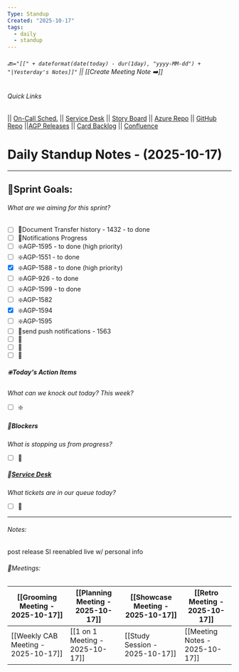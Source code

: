 ```yaml
---
Type: Standup
Created: "2025-10-17"
tags:
  - daily
  - standup
---
```

###### 🔙`="[[" + dateformat(date(today) - dur(1day), "yyyy-MM-dd") + "|Yesterday's Notes]]"` || [[Create Meeting Note ➡️]] 
###### Quick Links
|| [On-Call Sched.](https://itkcl.atlassian.net/jira/ops/who-is-on-call) 
|| [Service Desk](https://itkcl.atlassian.net/jira/servicedesk/projects/ITS/queues/custom/220) 
|| [Story Board](https://itkcl.atlassian.net/jira/software/c/projects/AGP/boards/86) 
|| [Azure Repo](https://devops.kclife.net/Applications) 
|| [GitHub Repo](https://github.com/kclife-it)
||[AGP Releases](https://itkcl.atlassian.net/projects/AGP?selectedItem=com.atlassian.jira.jira-projects-plugin%3Arelease-page) 
|| [Card Backlog](https://itkcl.atlassian.net/jira/software/c/projects/AGP/boards/86/backlog) 
|| [Confluence](https://itkcl.atlassian.net/wiki/home) 

# Daily Standup Notes - (2025-10-17)
---
## 🔁Sprint Goals: 
###### *What are we aiming for this sprint?* 
- [ ] 🔁Document Transfer history - 1432 - to done
- [ ] 🔁Notifications Progress
- [ ] ❇️AGP-1595 - to done (high priority)
- [ ] ❇️AGP-1551 - to done
- [x] ❇️AGP-1588 - to done (high priority)
- [ ] ❇️AGP-926 - to done
- [ ] ❇️AGP-1599 - to done
- [ ] ❇️AGP-1582
- [x] ❇️AGP-1594
- [ ] ❇️AGP-1595
- [ ] 🚫send push notifications  - 1563
- [ ] 🚫
- [ ] 🎫
- [ ] 🔁

##### ❇️Today's Action Items
*What can we knock out today? This week?*
- [ ] ❇️

##### 🚫Blockers
*What is stopping us from progress?*
- [ ] 🚫

##### 🎫[Service Desk](https://itkcl.atlassian.net/jira/software/c/projects/AGP/boards/86)
*What tickets are in our queue today?*
- [ ] 🎫

---
###### Notes:

post release
SI reenabled 
live w/ personal info


###### 📆Meetings:

| [[Grooming Meeting - 2025-10-17]]   | [[Planning Meeting - 2025-10-17]] | [[Showcase Meeting - 2025-10-17]] | [[Retro Meeting - 2025-10-17]] |
| --------------------------------- | ------------------------------- | ------------------------------- | ---------------------------- |
| [[Weekly CAB Meeting - 2025-10-17]] | [[1 on 1 Meeting - 2025-10-17]]   | [[Study Session - 2025-10-17]]    | [[Meeting Notes - 2025-10-17]] |